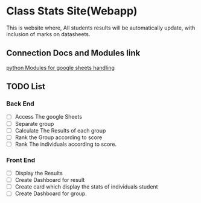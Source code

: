 # Class Stats Site(Webapp)
This is website where, All students results will be automatically update, with inclusion of marks on datasheets.

## Connection Docs and Modules link
[python Modules for google sheets handling]([text](https://github.com/streamlit/gsheets-connection))

## TODO List 
### Back End
- [ ] Access The google Sheets
- [ ] Separate group  
- [ ] Calculate The Results of each group
- [ ] Rank the Group according to score 
- [ ] Rank The individuals according to score. 
### Front End
- [ ] Display the Results 
- [ ] Create Dashboard for result 
- [ ] Create card which display the stats of individuals student 
- [ ] Create Dashboard for group. 